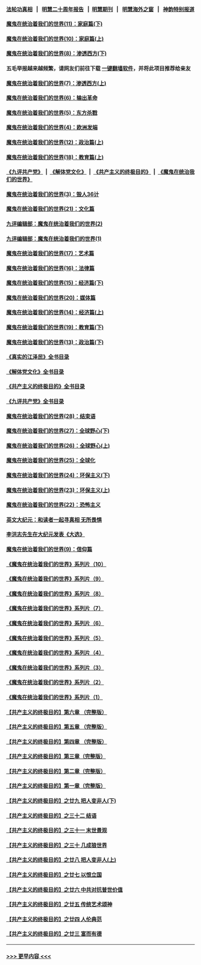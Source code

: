 #### [法轮功真相](https://github.com/gfw-breaker/truth/blob/master/README.md?t=0) &nbsp;&nbsp;|&nbsp;&nbsp; [明慧二十周年报告](https://github.com/gfw-breaker/mh-reports/blob/master/README.md?t=0) &nbsp;&nbsp;|&nbsp;&nbsp;[明慧期刊](https://github.com/gfw-breaker/mh-qikan) &nbsp;&nbsp;|&nbsp;&nbsp; [明慧海外之窗](https://github.com/gfw-breaker/mh-news/blob/master/README.md?t=0) &nbsp;&nbsp;|&nbsp;&nbsp; [神韵特别报道](https://github.com/gfw-breaker/mh-news/blob/master/shenyun.md?t=0)
#### [魔鬼在统治着我们的世界(11)：家庭篇(下)](../pages/nsc422/n10440961.md?t=12060601) 
#### [魔鬼在统治着我们的世界(10)：家庭篇(上)](../pages/nsc422/n10435448.md?t=12060601) 
#### [魔鬼在统治着我们的世界(8)：渗透西方(下)](../pages/nsc422/n10429603.md?t=12060601) 
#### 五毛举报越来越频繁，请网友们前往下载 [一键翻墙软件](https://github.com/gfw-breaker/ssr-accounts)，并将此项目推荐给亲友
#### [魔鬼在统治着我们的世界(7)：渗透西方(上)](../pages/nsc422/n10426013.md?t=12060601) 
#### [魔鬼在统治着我们的世界(6)：输出革命](../pages/nsc422/n10421536.md?t=12060601) 
#### [魔鬼在统治着我们的世界(5)：东方杀戮](../pages/nsc422/n10417707.md?t=12060601) 
#### [魔鬼在统治着我们的世界(4)：欧洲发端](../pages/nsc422/n10414890.md?t=12060601) 
#### [魔鬼在统治着我们的世界(12)：政治篇(上)](../pages/nsc422/n10444576.md?t=12060601) 
#### [魔鬼在统治着我们的世界(18)：教育篇(上)](../pages/nsc422/n10526970.md?t=12060601) 
#### [《九评共产党》](https://github.com/begood0513/9ping.md/blob/master/README.md) &nbsp;|&nbsp; [《解体党文化》](../../../../jtdwh.md/blob/master/README.md)  &nbsp;|&nbsp; [《共产主义的终极目的》](../../../../gczydzjmd.md/blob/master/README.md) &nbsp;|&nbsp; [《魔鬼在统治我们的世界》](../../../../mgztzwmdsj.md/blob/master/README.md) 
#### [魔鬼在统治着我们的世界(3)：毁人36计](../pages/nsc422/n10411583.md?t=12060601) 
#### [魔鬼在统治着我们的世界(21)：文化篇](../pages/nsc422/n10597706.md?t=12060601) 
#### [九评编辑部：魔鬼在统治着我们的世界(2)](../pages/nsc422/n10410036.md?t=12060601) 
#### [九评编辑部：魔鬼在统治着我们的世界(1)](../pages/nsc422/n10406825.md?t=12060601) 
#### [魔鬼在统治着我们的世界(17)：艺术篇](../pages/nsc422/n10499093.md?t=12060601) 
#### [魔鬼在统治着我们的世界(16)：法律篇](../pages/nsc422/n10485969.md?t=12060601) 
#### [魔鬼在统治着我们的世界(15)：经济篇(下)](../pages/nsc422/n10469975.md?t=12060601) 
#### [魔鬼在统治着我们的世界(20)：媒体篇](../pages/nsc422/n10586579.md?t=12060601) 
#### [魔鬼在统治着我们的世界(14)：经济篇(上)](../pages/nsc422/n10457370.md?t=12060601) 
#### [魔鬼在统治着我们的世界(19)：教育篇(下)](../pages/nsc422/n10564808.md?t=12060601) 
#### [魔鬼在统治着我们的世界(13)：政治篇(下)](../pages/nsc422/n10448270.md?t=12060601) 
#### [《真实的江泽民》全书目录](../pages/nsc422/n13721399.md?t=12060601) 
#### [《解体党文化》全书目录](../pages/nsc422/n13721157.md?t=12060601) 
#### [《共产主义的终极目的》全书目录](../pages/nsc422/n13721048.md?t=12060601) 
#### [《九评共产党》全书目录](../pages/nsc422/n13708085.md?t=12060601) 
#### [魔鬼在统治着我们的世界(28)：结束语](../pages/nsc422/n10936246.md?t=12060601) 
#### [魔鬼在统治着我们的世界(27)：全球野心(下)](../pages/nsc422/n10928319.md?t=12060601) 
#### [魔鬼在统治着我们的世界(26)：全球野心(上)](../pages/nsc422/n10900318.md?t=12060601) 
#### [魔鬼在统治着我们的世界(25)：全球化](../pages/nsc422/n10788205.md?t=12060601) 
#### [魔鬼在统治着我们的世界(24)：环保主义(下)](../pages/nsc422/n10695307.md?t=12060601) 
#### [魔鬼在统治着我们的世界(23)：环保主义(上)](../pages/nsc422/n10688613.md?t=12060601) 
#### [魔鬼在统治着我们的世界(22)：恐怖主义](../pages/nsc422/n10614727.md?t=12060601) 
#### [英文大纪元：和读者一起寻真相 无所畏惧](../pages/nsc422/n12542027.md?t=12060601) 
#### [李洪志先生在大纪元发表《大选》](../pages/nsc422/n12534746.md?t=12060601) 
#### [魔鬼在统治着我们的世界(9)：信仰篇](../pages/nsc422/n10432159.md?t=12060601) 
#### [《魔鬼在统治着我们的世界》系列片（10）](../pages/nsc422/n12292670.md?t=12060601) 
#### [《魔鬼在统治着我们的世界》系列片（9）](../pages/nsc422/n12290859.md?t=12060601) 
#### [《魔鬼在统治着我们的世界》系列片（8）](../pages/nsc422/n12287445.md?t=12060601) 
#### [《魔鬼在统治着我们的世界》系列片（7）](../pages/nsc422/n12283425.md?t=12060601) 
#### [《魔鬼在统治着我们的世界》系列片（6）](../pages/nsc422/n12282314.md?t=12060601) 
#### [《魔鬼在统治着我们的世界》系列片（5）](../pages/nsc422/n12281419.md?t=12060601) 
#### [《魔鬼在统治着我们的世界》系列片（4）](../pages/nsc422/n12274024.md?t=12060601) 
#### [《魔鬼在统治着我们的世界》系列片（3）](../pages/nsc422/n12271322.md?t=12060601) 
#### [《魔鬼在统治着我们的世界》系列片（2）](../pages/nsc422/n12269049.md?t=12060601) 
#### [《魔鬼在统治着我们的世界》系列片（1）](../pages/nsc422/n12267575.md?t=12060601) 
#### [【共产主义的终极目的】第六章 （完整版）](../pages/nsc422/n11428913.md?t=12060601) 
#### [【共产主义的终极目的】第五章 （完整版）](../pages/nsc422/n11428912.md?t=12060601) 
#### [【共产主义的终极目的】第四章 （完整版）](../pages/nsc422/n11428907.md?t=12060601) 
#### [【共产主义的终极目的】第三章（完整版）](../pages/nsc422/n11428848.md?t=12060601) 
#### [【共产主义的终极目的】第二章（完整版）](../pages/nsc422/n11428831.md?t=12060601) 
#### [【共产主义的终极目的】第一章（完整版）](../pages/nsc422/n11417651.md?t=12060601) 
#### [【共产主义的终极目的】之廿九 把人变非人(下)](../pages/nsc422/n11344140.md?t=12060601) 
#### [【共产主义的终极目的】之三十二 结语](../pages/nsc422/n11360535.md?t=12060601) 
#### [【共产主义的终极目的】之三十一 末世景观](../pages/nsc422/n11351129.md?t=12060601) 
#### [【共产主义的终极目的】之三十 几成狼世界](../pages/nsc422/n11348280.md?t=12060601) 
#### [【共产主义的终极目的】之廿八 把人变非人(上)](../pages/nsc422/n11340492.md?t=12060601) 
#### [【共产主义的终极目的】之廿七 以恨立国](../pages/nsc422/n11336944.md?t=12060601) 
#### [【共产主义的终极目的】之廿六 中共对抗普世价值](../pages/nsc422/n11324785.md?t=12060601) 
#### [【共产主义的终极目的】之廿五 传统艺术颂神](../pages/nsc422/n11296396.md?t=12060601) 
#### [【共产主义的终极目的】之廿四 人伦典范](../pages/nsc422/n11296397.md?t=12060601) 
#### [【共产主义的终极目的】之廿三 富而有德](../pages/nsc422/n11283598.md?t=12060601) 

----
#### [ >>> 更早内容 <<< ](../indexes/nsc422-earlier.md)
